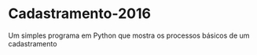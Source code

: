 # Cadastramento-2016
Um simples programa em Python que mostra os processos básicos de um cadastramento
